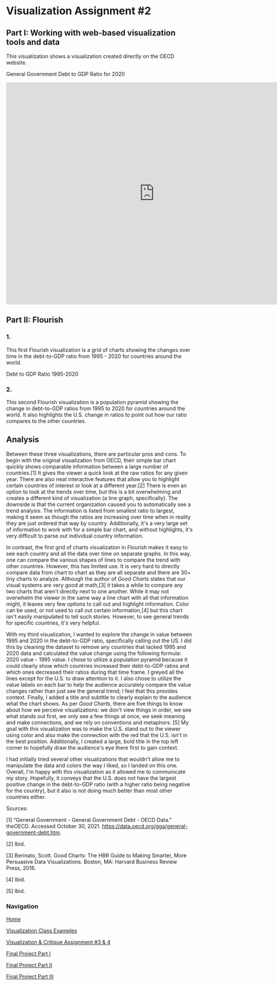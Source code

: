 # Visualization Assignment #2

## Part I: Working with web-based visualization tools and data

This visualization shows a visualization created directly on the OECD website. 

General Government Debt to GDP Ratio for 2020

<iframe src="https://data.oecd.org/chart/6vdk" width="800" height="600" style="border: 0" mozallowfullscreen="true" webkitallowfullscreen="true" allowfullscreen="true"><a href="https://data.oecd.org/chart/6vdk" target="_blank">OECD Chart: General government debt, Total, % of GDP, Annual, 2020</a></iframe>

## Part II: Flourish

### 1.
This first Flourish visualization is a grid of charts showing the changes over time in the debt-to-GDP ratio from 1995 - 2020 for countries around the world. 

Debt to GDP Ratio 1995-2020

<div class="flourish-embed flourish-chart" data-src="visualisation/7654970"><script src="https://public.flourish.studio/resources/embed.js"></script></div>

### 2. 
This second Flourish visualization is a population pyramid showing the change in debt-to-GDP ratios from 1995 to 2020 for countries around the world. It also highlights the U.S. change in ratios to point out how our ratio compares to the other countries. 

<div class="flourish-embed flourish-chart" data-src="visualisation/7677265"><script src="https://public.flourish.studio/resources/embed.js"></script></div>

## Analysis

Between these three visualizations, there are particular pros and cons. To begin with the original visualization from OECD, their simple bar chart quickly shows comparable information between a large number of countries.[1] It gives the viewer a quick look at the raw ratios for any given year. There are also neat interactive features that allow you to highlight certain countries of interest or look at a different year.[2] There is even an option to look at the trends over time, but this is a bit overwhelming and creates a different kind of visualization (a line graph, specifically). The downside is that the current organization caused you to automatically see a trend analysis. The information is listed from smallest ratio to largest, making it seem as though the ratios are increasing over time when in reality they are just ordered that way by country. Additionally, it's a very large set of information to work with for a simple bar chart, and without highlights, it's very difficult to parse out individual country information. 

In contrast, the first grid of charts visualization in Flourish makes it easy to see each country and all the data over time on separate graphs. In this way, one can compare the various shapes of lines to compare the trend with other countries. However, this has limited use. It is very hard to directly compare data from chart to chart as they are all separate and there are 30+ tiny charts to analyze. Although the author of *Good Charts* states that our visual systems are very good at math,[3] it takes a while to compare any two charts that aren't directly next to one another. While it may not overwhelm the viewer in the same way a line chart with all that information might, it leaves very few options to call out and highlight information. Color can be used, or not used to call out certain information,[4] but this chart isn't easily manipulated to tell such stories. However, to see general trends for specific countries, it's very helpful. 

With my third visualization, I wanted to explore the change in value between 1995 and 2020 in the debt-to-GDP ratio, specifically calling out the US. I did this by cleaning the dataset to remove any countries that lacked 1995 and 2020 data and calculated the value change using the following formula: 2020 value - 1995 value. I chose to utilize a population pyramid because it could clearly show which countries increased their debt-to-GDP ratios and which ones decreased their ratios during that time frame. I greyed all the lines except for the U.S. to draw attention to it. I also chose to utilize the value labels on each bar to help the audience accurately compare the value changes rather than just see the general trend; I feel that this provides context. Finally, I added a title and subtitle to clearly explain to the audience what the chart shows.  As per *Good Charts*, there are five things to know about how we perceive visualizations: we don't view things in order, we see what stands out first, we only see a few things at once, we seek meaning and make connections, and we rely on conventions and metaphors. [5] My goal with this visualization was to make the U.S. stand out to the viewer using color and also make the connection with the red that the U.S. isn't in the best position. Additionally, I created a large, bold title in the top left corner to hopefully draw the audience's eye there first to gain context.

I had initially tried several other visualizations that wouldn't allow me to manipulate the data and colors the way I liked, so I landed on this one. Overall, I'm happy with this visualization as it allowed me to communicate my story. Hopefully, it conveys that the U.S. does not have the largest positive change in the debt-to-GDP ratio (with a higher ratio being negative for the country), but it also is not doing much better than most other countries either. 

Sources:

[1] “General Government - General Government Debt - OECD Data.” theOECD. Accessed October 30, 2021. https://data.oecd.org/gga/general-government-debt.htm. 

[2] Ibid.

[3] Berinato, Scott. Good Charts: The HBR Guide to Making Smarter, More Persuasive Data Visualizations. Boston, MA: Harvard Business Review Press, 2016. 

[4] Ibid.

[5] Ibid.

### Navigation ###

[Home](README.md)

[Visualization Class Examples](class_examples.md)

[Visualization & Critique Assignment #3 & 4](visualization2.md)

[Final Project Part I](final_project1_cniedrin.md)

[Final Project Part II](final_project2_cniedrin.md)

[Final Project Part III](final_project3_cniedrin.md)

